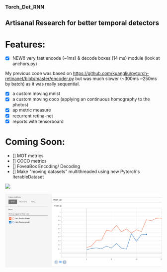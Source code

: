 ### Torch_Det_RNN

## Artisanal Research for better temporal detectors

# Features:

- [X] NEW!! very fast encode (~1ms) & decode boxes (14 ms) module (look at anchors.py)

My previous code was based on https://github.com/kuangliu/pytorch-retinanet/blob/master/encoder.py
but was much slower (~300ms ~250ms by batch) as it was really sequential.


- [X] a custom moving mnist
- [X] a custom moving coco (applying an continuous homography to the photos)
- [X] ap metric measure
- [X] recurrent retina-net
- [X] reports with tensorboard

# Coming Soon:

- [] MOT metrics
- [] COCO metrics
- [] FoveaBox Encoding/ Decoding
- [] Make "moving datasets" multithreaded using new Pytorch's IterableDataset

![](data/moving_mnist_detection.gif)

![](data/focal_softmax_vs_sigmoid.png)
